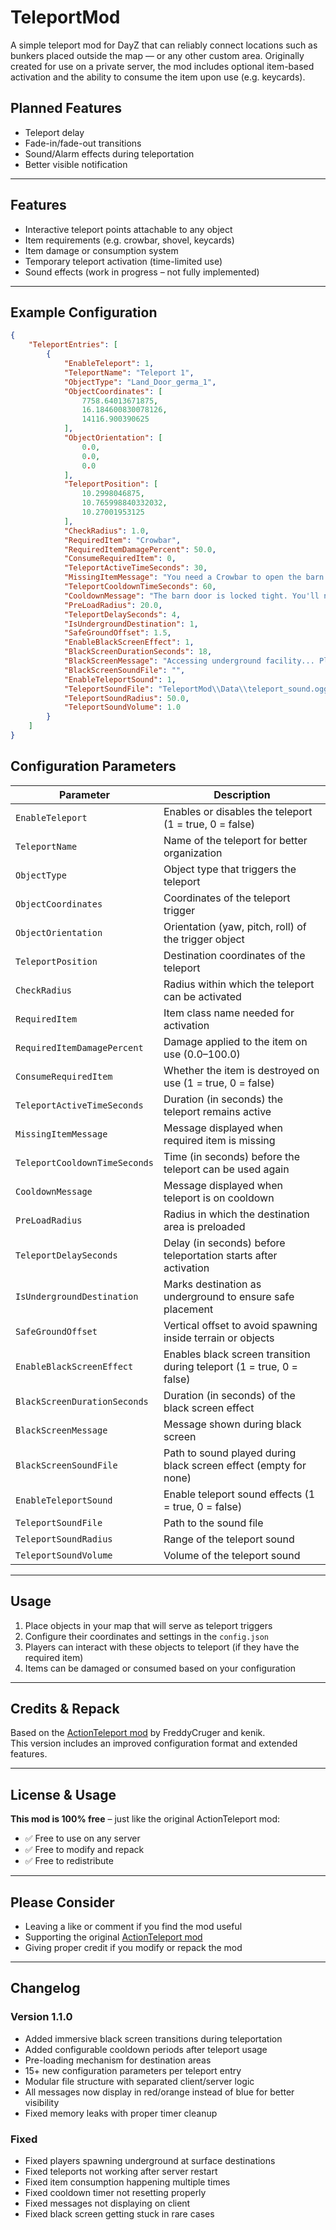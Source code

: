 # TeleportMod

A simple teleport mod for DayZ that can reliably connect locations such as bunkers placed outside the map — or any other custom area. Originally created for use on a private server, the mod includes optional item-based activation and the ability to consume the item upon use (e.g. keycards).

## Planned Features

- Teleport delay
- Fade-in/fade-out transitions
- Sound/Alarm effects during teleportation
- Better visible notification

---

## Features

- Interactive teleport points attachable to any object
- Item requirements (e.g. crowbar, shovel, keycards)
- Item damage or consumption system
- Temporary teleport activation (time-limited use)
- Sound effects (work in progress – not fully implemented)

---

## Example Configuration

```json
{
    "TeleportEntries": [
        {
            "EnableTeleport": 1,
            "TeleportName": "Teleport 1",
            "ObjectType": "Land_Door_germa_1",
            "ObjectCoordinates": [
                7758.64013671875,
                16.184600830078126,
                14116.900390625
            ],
            "ObjectOrientation": [
                0.0,
                0.0,
                0.0
            ],
            "TeleportPosition": [
                10.2998046875,
                10.765998840332032,
                10.27001953125
            ],
            "CheckRadius": 1.0,
            "RequiredItem": "Crowbar",
            "RequiredItemDamagePercent": 50.0,
            "ConsumeRequiredItem": 0,
            "TeleportActiveTimeSeconds": 30,
            "MissingItemMessage": "You need a Crowbar to open the barn!",
            "TeleportCooldownTimeSeconds": 60,
            "CooldownMessage": "The barn door is locked tight. You'll need to wait before forcing it open again.",
            "PreLoadRadius": 20.0,
            "TeleportDelaySeconds": 4,
            "IsUndergroundDestination": 1,
            "SafeGroundOffset": 1.5,
            "EnableBlackScreenEffect": 1,
            "BlackScreenDurationSeconds": 18,
            "BlackScreenMessage": "Accessing underground facility... Please wait.",
            "BlackScreenSoundFile": "",
            "EnableTeleportSound": 1,
            "TeleportSoundFile": "TeleportMod\\Data\\teleport_sound.ogg",
            "TeleportSoundRadius": 50.0,
            "TeleportSoundVolume": 1.0
        }
    ]
}
```

## Configuration Parameters

| Parameter                     | Description                                                           |
| ----------------------------- | --------------------------------------------------------------------- |
| `EnableTeleport`              | Enables or disables the teleport (1 = true, 0 = false)                |
| `TeleportName`                | Name of the teleport for better organization                          |
| `ObjectType`                  | Object type that triggers the teleport                                |
| `ObjectCoordinates`           | Coordinates of the teleport trigger                                   |
| `ObjectOrientation`           | Orientation (yaw, pitch, roll) of the trigger object                  |
| `TeleportPosition`            | Destination coordinates of the teleport                               |
| `CheckRadius`                 | Radius within which the teleport can be activated                     |
| `RequiredItem`                | Item class name needed for activation                                 |
| `RequiredItemDamagePercent`   | Damage applied to the item on use (0.0–100.0)                         |
| `ConsumeRequiredItem`         | Whether the item is destroyed on use (1 = true, 0 = false)            |
| `TeleportActiveTimeSeconds`   | Duration (in seconds) the teleport remains active                     |
| `MissingItemMessage`          | Message displayed when required item is missing                       |
| `TeleportCooldownTimeSeconds` | Time (in seconds) before the teleport can be used again               |
| `CooldownMessage`             | Message displayed when teleport is on cooldown                        |
| `PreLoadRadius`               | Radius in which the destination area is preloaded                     |
| `TeleportDelaySeconds`        | Delay (in seconds) before teleportation starts after activation       |
| `IsUndergroundDestination`    | Marks destination as underground to ensure safe placement             |
| `SafeGroundOffset`            | Vertical offset to avoid spawning inside terrain or objects           |
| `EnableBlackScreenEffect`     | Enables black screen transition during teleport (1 = true, 0 = false) |
| `BlackScreenDurationSeconds`  | Duration (in seconds) of the black screen effect                      |
| `BlackScreenMessage`          | Message shown during black screen                                     |
| `BlackScreenSoundFile`        | Path to sound played during black screen effect (empty for none)      |
| `EnableTeleportSound`         | Enable teleport sound effects (1 = true, 0 = false)                   |
| `TeleportSoundFile`           | Path to the sound file                                                |
| `TeleportSoundRadius`         | Range of the teleport sound                                           |
| `TeleportSoundVolume`         | Volume of the teleport sound                                          |

---

## Usage

1. Place objects in your map that will serve as teleport triggers
2. Configure their coordinates and settings in the `config.json`
3. Players can interact with these objects to teleport (if they have the required item)
4. Items can be damaged or consumed based on your configuration

---

## Credits & Repack

Based on the [ActionTeleport mod](https://steamcommunity.com/sharedfiles/filedetails/?id=3405070168) by FreddyCruger and kenik.\
This version includes an improved configuration format and extended features.

---

## License & Usage

**This mod is 100% free** – just like the original ActionTeleport mod:

- ✅ Free to use on any server
- ✅ Free to modify and repack
- ✅ Free to redistribute

---

## Please Consider

- Leaving a like or comment if you find the mod useful
- Supporting the original [ActionTeleport mod](https://steamcommunity.com/sharedfiles/filedetails/?id=3405070168)
- Giving proper credit if you modify or repack the mod

---

## Changelog

### Version 1.1.0

- Added immersive black screen transitions during teleportation
- Added configurable cooldown periods after teleport usage
- Pre-loading mechanism for destination areas
- 15+ new configuration parameters per teleport entry
- Modular file structure with separated client/server logic
- All messages now display in red/orange instead of blue for better visibility
- Fixed memory leaks with proper timer cleanup

### Fixed

- Fixed players spawning underground at surface destinations
- Fixed teleports not working after server restart
- Fixed item consumption happening multiple times
- Fixed cooldown timer not resetting properly
- Fixed messages not displaying on client
- Fixed black screen getting stuck in rare cases
